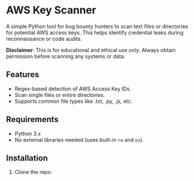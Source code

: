 # AWS Key Scanner

A simple Python tool for bug bounty hunters to scan text files or directories for potential AWS access keys. This helps identify credential leaks during reconnaissance or code audits.

**Disclaimer**: This is for educational and ethical use only. Always obtain permission before scanning any systems or data.

## Features
- Regex-based detection of AWS Access Key IDs.
- Scan single files or entire directories.
- Supports common file types like .txt, .py, .js, etc.

## Requirements
- Python 3.x
- No external libraries needed (uses built-in `re` and `os`).

## Installation
1. Clone the repo:
